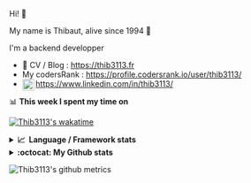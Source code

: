 Hi! 👋

My name is Thibaut, alive since 1994 🍷

I'm a backend developper

-   📝 CV / Blog : https://thib3113.fr
-   My codersRank : https://profile.codersrank.io/user/thib3113/
-   <a href="https://www.linkedin.com/in/thib3113/"><img align="left" alt="Thib3113's Linkedin" width="21px" src="https://raw.githubusercontent.com/peterthehan/peterthehan/master/assets/linkedin.svg" /></a> https://www.linkedin.com/in/thib3113/

📊 **This week I spent my time on**

[![Thib3113's wakatime](https://github-readme-stats.vercel.app/api/wakatime?username=thib3113&layout=default&theme=dracula&langs_count=6&hide_title=true&hide_border=true)](https://wakatime.com/@thib3113)

<details>
  <summary><b>📈&nbsp;&nbsp;Language&nbsp;/&nbsp;Framework stats</b></summary>
  <br/>  
  <a href='https://profile.codersrank.io/user/thib3113/'>
  <img src='http://cr-skills-chart-widget.azurewebsites.net/api/api?username=thib3113&padding=30&skills=php,batchfile,javascript,less,mysql,reactjs,scss,shell,typescript,vue'>
  </a>
</details>

<details>
  <summary><b>:octocat: My Github stats</b></summary>
  <br/>  
  
  <img src="https://github-readme-stats.vercel.app/api?username=thib3113&theme=dracula&show_icons=true&" alt="Thib3113's GitHub stats" />

<!--START_SECTION:activity-->

1. 🎉 Merged PR [#33](https://github.com/thib3113/vban/pull/33) in [thib3113/vban](https://github.com/thib3113/vban)
2. 🎉 Merged PR [#132](https://github.com/thib3113/unifi-blockips-srv/pull/132) in [thib3113/unifi-blockips-srv](https://github.com/thib3113/unifi-blockips-srv)
3. 🗣 Commented on [#493](https://github.com/mashpie/i18n-node/issues/493) in [mashpie/i18n-node](https://github.com/mashpie/i18n-node)
4. ❗️ Opened issue [#1314](https://github.com/crowdsecurity/crowdsec/issues/1314) in [crowdsecurity/crowdsec](https://github.com/crowdsecurity/crowdsec)
5. ❗️ Opened issue [#493](https://github.com/mashpie/i18n-node/issues/493) in [mashpie/i18n-node](https://github.com/mashpie/i18n-node)
 <!--END_SECTION:activity-->

</details>

![Thib3113's github metrics](https://gist.githubusercontent.com/thib3113/83a96e16f8bca103f1b0e376186c66ec/raw/github-metrics.svg)
